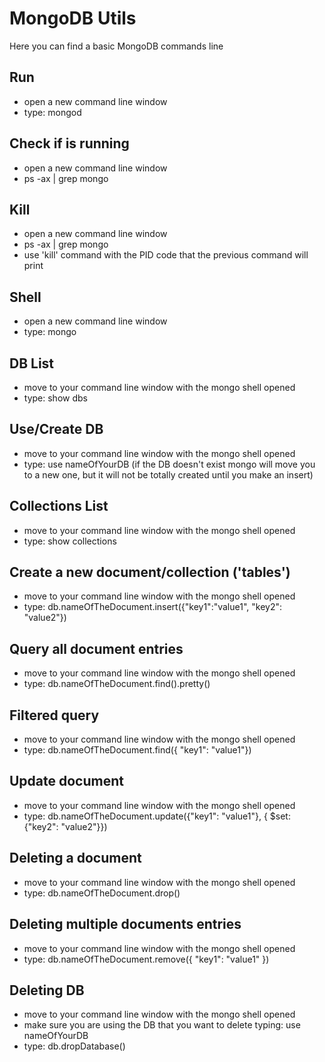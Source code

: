 # MongoDB Utils

Here you can find a basic MongoDB commands line

## Run
- open a new command line window
- type: mongod

## Check if is running
- open a new command line window
- ps -ax | grep mongo

## Kill
- open a new command line window
- ps -ax | grep mongo
- use 'kill' command with the PID code that the previous command will print

## Shell
- open a new command line window
- type: mongo

## DB List
- move to your command line window with the mongo shell opened
- type: show dbs

## Use/Create DB
- move to your command line window with the mongo shell opened
- type: use nameOfYourDB (if the DB doesn't exist mongo will move you to a new one, but it will not be totally created until you make an insert)

## Collections List
- move to your command line window with the mongo shell opened
- type: show collections


## Create a new document/collection ('tables')
- move to your command line window with the mongo shell opened
- type: db.nameOfTheDocument.insert({"key1":"value1", "key2": "value2"})

## Query all document entries
- move to your command line window with the mongo shell opened
- type: db.nameOfTheDocument.find().pretty()

## Filtered query
- move to your command line window with the mongo shell opened
- type: db.nameOfTheDocument.find({ "key1": "value1"})

## Update document
- move to your command line window with the mongo shell opened
- type: db.nameOfTheDocument.update({"key1": "value1"}, { $set: {"key2": "value2"}})

## Deleting a document
- move to your command line window with the mongo shell opened
- type: db.nameOfTheDocument.drop()

## Deleting multiple documents entries
- move to your command line window with the mongo shell opened
- type: db.nameOfTheDocument.remove({ "key1": "value1" })

## Deleting DB
- move to your command line window with the mongo shell opened
- make sure you are using the DB that you want to delete typing: use nameOfYourDB
- type: db.dropDatabase()
